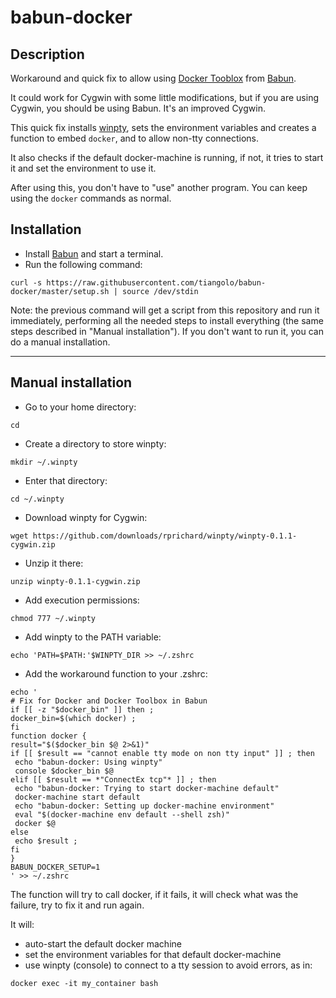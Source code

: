 # babun-docker

## Description

Workaround and quick fix to allow using [Docker Tooblox](https://www.docker.com/toolbox) from [Babun](http://babun.github.io/).

It could work for Cygwin with some little modifications, but if you are using Cygwin, you should be using Babun. It's an improved Cygwin.

This quick fix installs [winpty](https://github.com/rprichard/winpty), sets the environment variables and creates a function to embed ```docker```, and to allow non-tty connections.

It also checks if the default docker-machine is running, if not, it tries to start it and set the environment to use it.

After using this, you don't have to "use" another program. You can keep using the ```docker``` commands as normal.

## Installation

* Install [Babun](http://babun.github.io/) and start a terminal.
* Run the following command:

```
curl -s https://raw.githubusercontent.com/tiangolo/babun-docker/master/setup.sh | source /dev/stdin
```

Note: the previous command will get a script from this repository and run it immediately, performing all the needed
steps to install everything (the same steps described in "Manual installation").
If you don't want to run it, you can do a manual installation.

-----

## Manual installation

* Go to your home directory:

```
cd
```

* Create a directory to store winpty:

```
mkdir ~/.winpty
```

* Enter that directory:

```
cd ~/.winpty
```

* Download winpty for Cygwin:

```
wget https://github.com/downloads/rprichard/winpty/winpty-0.1.1-cygwin.zip
```

* Unzip it there:

```
unzip winpty-0.1.1-cygwin.zip
```

* Add execution permissions:

```
chmod 777 ~/.winpty
```

* Add winpty to the PATH variable:

```
echo 'PATH=$PATH:'$WINPTY_DIR >> ~/.zshrc
```

* Add the workaround function to your .zshrc:

```
echo '
# Fix for Docker and Docker Toolbox in Babun
if [[ -z "$docker_bin" ]] then ;
docker_bin=$(which docker) ;
fi
function docker {
result="$($docker_bin $@ 2>&1)"
if [[ $result == "cannot enable tty mode on non tty input" ]] ; then
 echo "babun-docker: Using winpty"
 console $docker_bin $@
elif [[ $result == *"ConnectEx tcp"* ]] ; then
 echo "babun-docker: Trying to start docker-machine default"
 docker-machine start default
 echo "babun-docker: Setting up docker-machine environment"
 eval "$(docker-machine env default --shell zsh)"
 docker $@
else
 echo $result ;
fi
}
BABUN_DOCKER_SETUP=1
' >> ~/.zshrc
```

The function will try to call docker, if it fails, it will check what was the failure, try to fix it and run again.

It will:

* auto-start the default docker machine
* set the environment variables for that default docker-machine
* use winpty (console) to connect to a tty session to avoid errors, as in:

```
docker exec -it my_container bash
```
